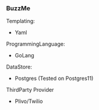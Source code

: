 ### BuzzMe

Templating:
- Yaml

ProgrammingLanguage:
- GoLang

DataStore:
- Postgres (Tested on Postgres11)

ThirdParty Provider
- Plivo/Twilio
